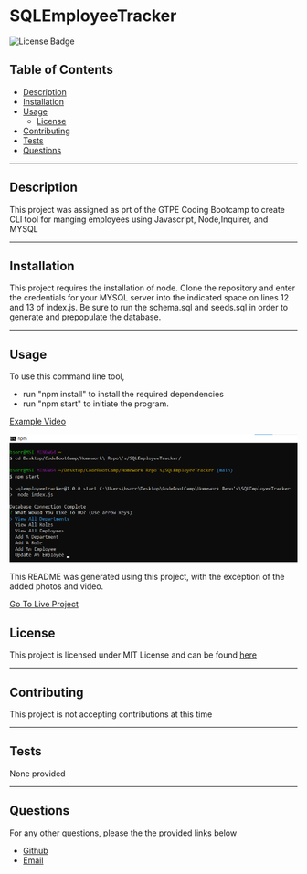 # SQLEmployeeTracker


![License Badge](https://img.shields.io/badge/License-MIT-green)

## Table of Contents
* [Description](#description)
* [Installation](#installation)
* [Usage](#usage)
  * [License](#license) 
* [Contributing](#contributing)
* [Tests](#tests)
* [Questions](#questions)

----

## Description
This project was assigned as prt of the GTPE Coding Bootcamp to create CLI tool for manging employees using Javascript, Node,Inquirer, and MYSQL

----

## Installation
This project requires the installation of node. Clone the repository and enter the credentials for your MYSQL server into the indicated space on lines 12 and 13 of index.js. Be sure to run the schema.sql and seeds.sql in order to generate and prepopulate the database.

----

## Usage
To use this command line tool, 
* run "npm install" to install the required dependencies
* run "npm start" to initiate the program.  



[Example Video](https://watch.screencastify.com/v/cSpAfPCxhqyCSZza0H5V)

![Example Prompts](./screenshots/ExamplePrompts.png)


This README was generated using this project, with the exception of the added photos and video.

[Go To Live Project](https://berlicthehunter.github.io/SQLEmployeeTracker/)


## License
This project is licensed under MIT License and can be found [here](./LICENSE)


----

## Contributing
This project is not accepting contributions at this time

----

## Tests
None provided

----

## Questions
For any other questions, please the the provided links below
* [Github](https://github.com/BerlicTheHunter)
* [Email](mailto:bsorrell3@gmail.com)
